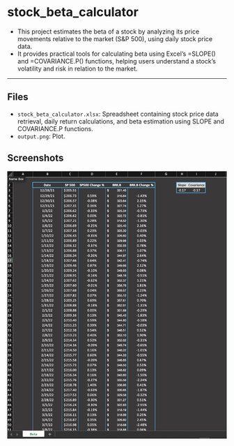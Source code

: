 # stock_beta_calculator

- This project estimates the beta of a stock by analyzing its price movements relative to the market (S&P 500), using daily stock price data.
- It provides practical tools for calculating beta using Excel’s =SLOPE() and =COVARIANCE.P() functions, helping users understand a stock’s volatility and risk in relation to the market.

---

## Files
- `stock_beta_calculator.xlsx`: Spreadsheet containing stock price data retrieval, daily return calculations, and beta estimation using SLOPE and COVARIANCE.P functions.
- `output.png`: Plot.

## Screenshots
![output](output.png)
